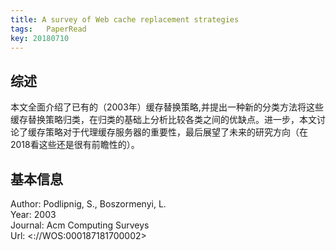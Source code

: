 ```yaml
---
title: A survey of Web cache replacement strategies
tags:	PaperRead
key: 20180710
---
```



## 综述

本文全面介绍了已有的（2003年）缓存替换策略,并提出一种新的分类方法将这些缓存替换策略归类，在归类的基础上分析比较各类之间的优缺点。进一步，本文讨论了缓存策略对于代理缓存服务器的重要性，最后展望了未来的研究方向（在2018看这些还是很有前瞻性的）。
<!--more-->

## 基本信息

Author: Podlipnig, S., Boszormenyi, L.<br>
Year: 2003<br>
Journal: Acm Computing Surveys<br>
Url: <<Go to ISI>://WOS:000187181700002>

